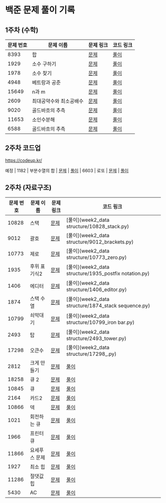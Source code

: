 # 백준 문제 풀이 기록

## 1주차 (수학)

| 문제 번호 | 문제 이름   | 문제 링크 | 코드 링크 |
|---------|-----------|---------|---------|
| 8393    | 합        | [문제](https://www.acmicpc.net/problem/8393) | [풀이](week1_math/8393_sum.py) |
| 1929    | 소수 구하기 | [문제](https://www.acmicpc.net/problem/1929) | [풀이](week1_math/1929_prime_num.py) |
| 1978 | 소수 찾기 | [문제](https://www.acmicpc.net/problem/1978) | [풀이](week1_math/1978_find_prime_num.py) |
| 4948 | 베트랑과 공준 | [문제](https://www.acmicpc.net/problem/4948) |[풀이](week1_math/4948_Chebyshev's_Theorem.py)
| 15649| n과 m | [문제](https://www.acmicpc.net/problem/15649) | [풀이](week1_math/15649_n_m(1).py)|
| 2609 | 최대공약수와 최소공배수 | [문제](https://www.acmicpc.net/problem/2609) | [풀이](week1_math/2609_gcd_lcm.py)|
| 9020 | 골드바흐의 추측 | [문제](https://www.acmicpc.net/problem/9020) | [풀이](week1_math/9020_Goldbach's_Conjecture.py)
| 11653 | 소인수분해 | [문제](https://www.acmicpc.net/problem/11653) | [풀이](week1_math/11653_prime_factorization.py)
| 6588 | 골드바흐의 추측 | [문제](https://www.acmicpc.net/problem/6588) | [풀이](week1_math/6599_Goldbach's_Conjecture2.py)

## 2주차 코드업
https://codeup.kr/


예정
| 1182 | 부분수열의 합 | [문제](https://www.acmicpc.net/problem/1182) | [풀이](week1_math/1182_sum_of_subsequence.py)
| 6603 | 로또 | [문제](https://www.acmicpc.net/problem/6603) | [풀이](week1_math/6603_lotto.py)


## 2주차 (자료구조)

| 문제 번호 | 문제 이름   | 문제 링크 | 코드 링크 |
|---------|-----------|---------|---------|
| 10828    | 스택        | [문제](https://www.acmicpc.net/problem/10828) | [풀이](week2_data structure/10828_stack.py) |
| 9012    | 괄호 | [문제](https://www.acmicpc.net/problem/9012) | [풀이](week2_data structure/9012_brackets.py) |
| 10773 | 제로 | [문제](https://www.acmicpc.net/problem/10773) | [풀이](week2_data structure/10773_zero.py) |
| 1935 | 후위 표기식2 | [문제](https://www.acmicpc.net/problem/1935) |[풀이](week2_data structure/1935_postfix notation.py)
| 1406| 에디터 | [문제](https://www.acmicpc.net/problem/1406) | [풀이](week2_data structure/1406_editor.py)|
| 1874 | 스택 수열 | [문제](https://www.acmicpc.net/problem/1874) | [풀이](week2_data structure/1874_stack sequence.py)|
|10799| 쇠막대기 | [문제](https://www.acmicpc.net/problem/10799) | [풀이](week2_data structure/10799_iron bar.py)
|2493  | 탑 | [문제](https://www.acmicpc.net/problem/2493) | [풀이](week2_data structure/2493_tower.py)
|17298 | 오큰수 | [문제](https://www.acmicpc.net/problem/17298) | [풀이](week2_data structure/17298_.py)
|2812	|크게 만들기|	[문제](https://www.acmicpc.net/problem/2812) | [풀이](week1_math/6599_Goldbach's_Conjecture2.py)
|18258	|큐 2|		[문제](https://www.acmicpc.net/problem/18258) | [풀이](week1_math/6599_Goldbach's_Conjecture2.py)
|10845|	큐	|	[문제](https://www.acmicpc.net/problem/10845) | [풀이](week1_math/6599_Goldbach's_Conjecture2.py)
|2164	|카드2|	[문제](https://www.acmicpc.net/problem/2164) | [풀이](week1_math/6599_Goldbach's_Conjecture2.py)
|10866	|덱	|	[문제](https://www.acmicpc.net/problem/10866) | [풀이](week1_math/6599_Goldbach's_Conjecture2.py)
|1021	|회전하는 큐	|	[문제](https://www.acmicpc.net/problem/1021) | [풀이](week1_math/6599_Goldbach's_Conjecture2.py)
|1966|	프린터 큐|	[문제](https://www.acmicpc.net/problem/1966) | [풀이](week1_math/6599_Goldbach's_Conjecture2.py)
|11866	|요세푸스 문제 |[문제](https://www.acmicpc.net/problem/11866) | [풀이](week1_math/6599_Goldbach's_Conjecture2.py)
|1927|	최소 힙|	[문제](https://www.acmicpc.net/problem/1927) | [풀이](week1_math/6599_Goldbach's_Conjecture2.py)
|11286|	절댓값 힙	|	[문제](https://www.acmicpc.net/problem/11286) | [풀이](week1_math/6599_Goldbach's_Conjecture2.py)
|5430	|AC| [문제](https://www.acmicpc.net/problem/5430) | [풀이](week1_math/6599_Goldbach's_Conjecture2.py)
